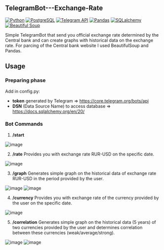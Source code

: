 ## TelegramBot---Exchange-Rate

[![Python](https://img.shields.io/static/v1?label=Python&message=https://www.python.org/&color=9cf&style=social&logo=python)](https://www.python.org/)
[![PostgreSQL](https://img.shields.io/static/v1?label=PostgreSQL&message=https://www.postgresql.org/&color=9cf&style=social&logo=postgresql)](https://www.postgresql.org/)
[![Telegram API](https://img.shields.io/static/v1?label=Telegram%20API&message=https://telegram.org/&color=9cf&style=social&logo=telegram)](https://telegram.org/)
[![Pandas](https://img.shields.io/static/v1?label=Pandas&message=https://pandas.pydata.org/&color=9cf&style=social&logo=pandas)](https://pandas.pydata.org/)
[![SQLalchemy](https://img.shields.io/static/v1?label=SQLalchemy&message=https://www.sqlalchemy.org/&color=9cf&style=social)](https://www.sqlalchemy.org/)
[![Beautiful Soup](https://img.shields.io/static/v1?label=beautiful-soup-4&message=https://beautiful-soup-4.readthedocs.io/&color=9cf&style=social)](https://beautiful-soup-4.readthedocs.io/)


           
Simple TelegramBot that send you official exchange rate determined by the Central bank and can create graphs with historical data on the exchange rate. For parcing of the Central bank website I used BeautifulSoup and Pandas.

## Usage

### Preparing phase
           
Add in config.py:
- <b>token</b> generated by Telegram => https://core.telegram.org/bots/api
- <b>DSN</b> (Data Source Name) to access database => https://docs.sqlalchemy.org/en/20/

### Bot Commands

1. <b>/start</b>

![image](https://user-images.githubusercontent.com/105664613/217628889-7d0f0a1c-f09d-46ee-9dd3-34267c39c18a.png)

2. <b>/rate</b>
Provides you with exchange rate RUR-USD on the specific date.

![image](https://user-images.githubusercontent.com/105664613/217628963-d3f5c860-4dbb-40e7-8d9d-efc2f3be32fb.png)

3. <b>/graph</b>
Generates simple graph on the historical data of exchange rate RUR-USD in the period provided by the user.

![image](https://user-images.githubusercontent.com/105664613/217629198-9145ee04-24f9-4939-803f-88ff96ad6dab.png)
![image](https://user-images.githubusercontent.com/105664613/217629287-4d5866d4-94dd-496c-93fc-579d25c28e2a.png)

4. <b>/currency</b>
Provides you with exchange rate of the currency provided by the user on the specific date.

![image](https://user-images.githubusercontent.com/105664613/217629518-d02e6bcd-ff11-4f13-aa15-c1276853efe4.png)

5. <b>/correlation</b>
Generates simple graph on the historical data (5 years) of two currencies provided by the user and determines correlation between these currencies (weak/average/strong).

![image](https://user-images.githubusercontent.com/105664613/217630069-4aa866c0-9a71-49c9-826a-c2e787379c3a.png)
![image](https://user-images.githubusercontent.com/105664613/217630212-60858cbc-59f8-4c57-944a-70b027cfdd65.png)
